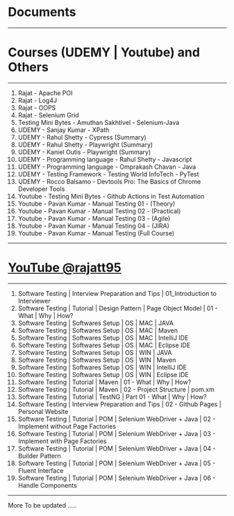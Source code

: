 # Documents
----------------------
# Courses (UDEMY | Youtube) and Others
----------------------
1. Rajat - Apache POI
2. Rajat - Log4J
3. Rajat - OOPS
4. Rajat - Selenium Grid
5. Testing Mini Bytes - Amuthan Sakhtivel - Selenium-Java
6. UDEMY - Sanjay Kumar - XPath
7. UDEMY - Rahul Shetty - Cypress (Summary) 
8. UDEMY - Rahul Shetty - Playwright (Summary)
9. UDEMY - Kaniel Outis - Playwright (Summary)
10. UDEMY - Programming language - Rahul Shetty - Javascript
11. UDEMY - Programming language - Omprakash Chavan - Java
12. UDEMY - Testing Framework - Testing World InfoTech - PyTest
13. UDEMY - Rocco Balsamo - Devtools Pro: The Basics of Chrome Developer Tools
14. Youtube - Testing Mini Bytes - Github Actions in Test Automation
15. Youtube - Pavan Kumar - Manual Testing 01 - (Theory)
16. Youtube - Pavan Kumar - Manual Testing 02 - (Practical)
17. Youtube - Pavan Kumar - Manual Testing 03 - (Agile)
18. Youtube - Pavan Kumar - Manual Testing 04 - (JIRA)
19. Youtube - Pavan Kumar - Manual Testing (Full Course)

----------------------
# <a href="https://www.youtube.com/@rajatt95"> YouTube @rajatt95 </a>
----------------------

1. Software Testing | Interview Preparation and Tips | 01_Introduction to Interviewer
2. Software Testing | Tutorial | Design Pattern | Page Object Model | 01 - What | Why | How?
3. Software Testing | Softwares Setup | OS | MAC | JAVA
4. Software Testing | Softwares Setup | OS | MAC | Maven
5. Software Testing | Softwares Setup | OS | MAC | IntelliJ IDE
6. Software Testing | Softwares Setup | OS | MAC | Eclipse IDE
7. Software Testing | Softwares Setup | OS | WIN | JAVA
8. Software Testing | Softwares Setup | OS | WIN | Maven
9. Software Testing | Softwares Setup | OS | WIN | IntelliJ IDE
10. Software Testing | Softwares Setup | OS | WIN | Eclipse IDE
11. Software Testing | Tutorial | Maven | 01 - What | Why | How?
12. Software Testing | Tutorial | Maven | 02 - Project Structure | pom.xm
13. Software Testing | Tutorial | TestNG | Part 01 - What | Why | How?
14. Software Testing | Interview Preparation and Tips | 02 - Github Pages | Personal Website
15. Software Testing | Tutorial | POM | Selenium WebDriver + Java | 02 - Implement without Page Factories
16. Software Testing | Tutorial | POM | Selenium WebDriver + Java | 03 - Implement with Page Factories
17. Software Testing | Tutorial | POM | Selenium WebDriver + Java | 04 - Builder Pattern
18. Software Testing | Tutorial | POM | Selenium WebDriver + Java | 05 - Fluent Interface
19. Software Testing | Tutorial | POM | Selenium WebDriver + Java | 06 - Handle Components
    
----
More To be updated .....
